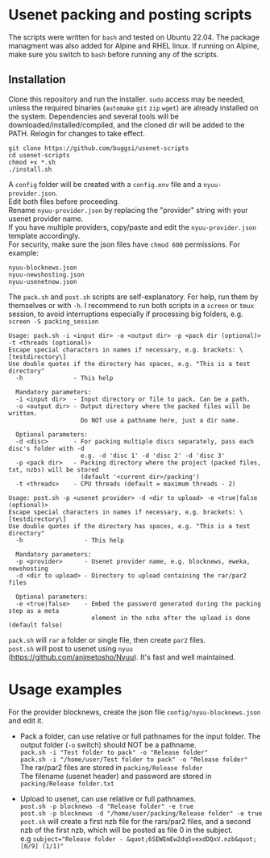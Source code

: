 # Usenet packing and posting scripts
The scripts were written for `bash` and tested on Ubuntu 22.04. The package managment was also added for Alpine and RHEL linux. If running on Alpine, make sure you switch to `bash` before running any of the scripts.

## Installation
Clone this repository and run the installer. `sudo` access may be needed, unless the required binaries (`automake` `git` `zip` `wget`) are already installed on the system. Dependencies and several tools will be downloaded/installed/compiled, and the cloned dir will be added to the PATH. Relogin for changes to take effect.
```
git clone https://github.com/buggsi/usenet-scripts
cd usenet-scripts
chmod +x *.sh
./install.sh
```

A `config` folder will be created with a `config.env` file and a `nyuu-provider.json`.\
Edit both files before proceeding.\
Rename `nyuu-provider.json` by replacing the "provider" string with your usenet provider name.\
If you have multiple providers, copy/paste and edit the `nyuu-provider.json` template accordingly.\
For security, make sure the json files have `chmod 600` permissions.
For example:
```
nyuu-blocknews.json
nyuu-newshosting.json
nyuu-usenetnow.json
```

The `pack.sh` and `post.sh` scripts are self-explanatory. For help, run them by themselves or with `-h`. I recommend to run both scripts in a `screen` or `tmux` session, to avoid interruptions especially if processing big folders, e.g. `screen -S packing_session`

```
Usage: pack.sh -i <input dir> -o <output dir> -p <pack dir (optional)> -t <threads (optional)>
Escape special characters in names if necessary, e.g. brackets: \[testdirectory\]
Use double quotes if the directory has spaces, e.g. "This is a test directory"
  -h              - This help

  Mandatory parameters:
  -i <input dir>  - Input directory or file to pack. Can be a path.
  -o <output dir> - Output directory where the packed files will be written.
                    Do NOT use a pathname here, just a dir name.
  
  Optional parameters:
  -d <disc>       - For packing multiple discs separately, pass each disc's folder with -d
                    e.g. -d 'disc 1' -d 'disc 2' -d 'disc 3'
  -p <pack dir>   - Packing directory where the project (packed files, txt, nzbs) will be stored
                    (default '<current dir>/packing')
  -t <threads>    - CPU threads (default = maximum threads - 2)
```

```
Usage: post.sh -p <usenet provider> -d <dir to upload> -e <true|false (optional)>
Escape special characters in names if necessary, e.g. brackets: \[testdirectory\]
Use double quotes if the directory has spaces, e.g. "This is a test directory"
  -h                 - This help
  
  Mandatory parameters:
  -p <provider>      - Usenet provider name, e.g. blocknews, eweka, newshosting
  -d <dir to upload> - Directory to upload containing the rar/par2 files
  
  Optional parameters:
  -e <true|false>    - Embed the password generated during the packing step as a meta
                       element in the nzbs after the upload is done (default false)
```

`pack.sh` will `rar` a folder or single file, then create `par2` files.\
`post.sh` will post to usenet using `nyuu` (https://github.com/animetosho/Nyuu). It's fast and well maintained.

# Usage examples
For the provider blocknews, create the json file `config/nyuu-blocknews.json` and edit it.

- Pack a folder, can use relative or full pathnames for the input folder. The output folder (`-o` switch) should NOT be a pathname.\
`pack.sh -i "Test folder to pack" -o "Release folder"`\
`pack.sh -i "/home/user/Test folder to pack" -o "Release folder"`\
The rar/par2 files are stored in `packing/Release folder`\
The filename (usenet header) and password are stored in `packing/Release folder.txt`

- Upload to usenet, can use relative or full pathnames.\
`post.sh -p blocknews -d "Release folder" -e true`\
`post.sh -p blocknews -d "/home/user/packing/Release folder" -e true`\
`post.sh` will create a first nzb file for the rars/par2 files, and a second nzb of the first nzb, which will be posted as file 0 in the subject.\
e.g `subject="Release folder - &quot;6SEWEmEw2dq5vexdDQxV.nzb&quot; [0/9] (1/1)"`
